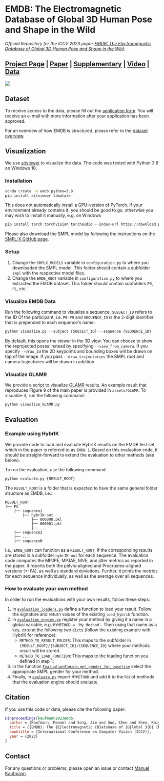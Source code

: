 # EMDB: The Electromagnetic Database of Global 3D Human Pose and Shape in the Wild

_Official Repository for the ICCV 2023 paper [EMDB: The Electromagnetic Database of Global 3D Human Pose and Shape in the Wild]()_.

## [Project Page](https://ait.ethz.ch/emdb) | [Paper](https://files.ait.ethz.ch/projects/emdb/main.pdf) | [Supplementary](https://files.ait.ethz.ch/projects/emdb/supp.pdf) | [Video](https://youtu.be/H66-YE4GUHI?feature=shared) | [Data](https://emdb.ait.ethz.ch)

<img src="https://files.ait.ethz.ch/projects/emdb/assets/teaser.jpg"/> 

## Dataset
To receive access to the data, please fill out the [application form](https://emdb.ait.ethz.ch). You will receive an e-mail with more information after your application has been approved.

For an overview of how EMDB is structured, please refer to the [dataset overview](dataset.md).

## Visualization
We use [aitviewer](https://github.com/eth-ait/aitviewer) to visualize the data. The code was tested with Python 3.8 on Windows 10.

### Installation
```bash
conda create -n emdb python=3.8
pip install aitviewer tabulate
```
This does not automatically install a GPU-version of PyTorch. If your environment already contains it, you should be good to go, otherwise you may wish to install it manually, e.g. on Windows

```python
pip install torch torchvision torchaudio --index-url https://download.pytorch.org/whl/cu117
```

Please also download the SMPL model by following the instructions on the [SMPL-X GitHub page](https://github.com/vchoutas/smplx#downloading-the-model).

### Setup
1. Change the `SMPLX_MODELS` variable in `configuration.py` to where you downloaded the SMPL model. This folder should contain a subfolder `smpl` with the respective model files.
2. Change the `EMDB_ROOT` variable in `configuration.py` to where you extracted the EMDB dataset. This folder should contain subfolders `P0`, `P1`, etc. 

### Visualize EMDB Data
Run the following command to visualize a sequence. `SUBJECT_ID` refers to the ID Of the participant, i.e. `P0-P9` and `SEQUENCE_ID` is the 2-digit identifier that is prepended to each sequence's name:

```python
python visualize.py --subject {SUBJECT_ID} --sequence {SEQUENCE_ID}
```

By default, this opens the viewer in the 3D view. You can choose to show the reprojected poses instead by specifying `--view_from_camera`. If you specify `--draw_2d` the 2D keypoints and bounding boxes will be drawn on top of the image. If you pass `--draw_trajectories` the SMPL root and camera trajectories will be drawn in addition.

### Visualize GLAMR
We provide a script to visualize [GLAMR](https://github.com/NVlabs/GLAMR) results. An example result that reproduces Figure 9 of the main paper is provided in `assets/GLAMR`. To visualize it, run the following command:

```python
python visualize_GLAMR.py
```

## Evaluation

### Example using HybrIK
We provide code to load and evaluate HybrIK results on the EMDB test set, which in the paper is referred to as `EMDB 1`. Based on this evaluation code, it should be straight-forward to extend the evaluation to other methods (see below).

To run the evaluation, use the following command:
```python
python evaluate.py {RESULT_ROOT}
```

The `RESULT_ROOT` is a folder that is expected to have the same general folder structure as EMDB, i.e.:
```
RESULT_ROOT
├── PX
    ├── sequence1
        ├── hybrIK-out
            ├── 000000.pkl
            ├── 000001.pkl
            ├── ...
    ├── sequence2
    ├── ...
    ├── sequenceN
```

I.e., `EMDB_ROOT` can function as a `RESULT_ROOT`, if the corresponding results are stored in a subfolder `hybrIK-out` for each sequence. The evaluation code computes the MPJPE, MPJAE, MVE, and jitter metrics as reported in the paper. It reports both the pelvis-aligned and Procrustes-aligned versions (*-PA), as well as standard deviations. Further, it prints the metrics for each sequence individually, as well as the average over all sequences.

### How to evaluate your own method
In order to run the evaluations with your own results, follow these steps:
1. In [`evaluation_loaders.py`](evaluation_loaders.py) define a function to load your result. Follow the signature and return values of the existing `load_hybrik` function.
2. In [`evaluation_engine.py`](evaluation_engine.py) register your method by giving it a name in a global variable, e.g. `MYMETHOD = 'My Method'`. Then using that name as a key, extend the following two `dict`s (follow the existing example with HybrIK for reference):
    - `METHOD_TO_RESULT_FOLDER`: This maps to the subfolder in `{RESULT_ROOT}/{SUBJECT_ID}/{SEQUENCE_ID}` where your methods result will be stored.
    - `METHOD_TO_LOAD_FUNCTION`: This maps to the loading function you defined in step 1.
3. In the function [`EvaluationEngine.get_gender_for_baseline`](evaluation_engine.py) select the appropriate SMPL gender for your method.
4. Finally, in [`evaluate.py`](evaluate.py) import `MYMETHOD` and add it to the list of methods that the evaluation engine should evaluate.

## Citation
If you use this code or data, please cite the following paper:
```bibtex
@inproceedings{kaufmann2023emdb,
  author = {Kaufmann, Manuel and Song, Jie and Guo, Chen and Shen, Kaiyue and Jiang, Tianjian and Tang, Chengcheng and Z{\'a}rate, Juan Jos{\'e} and Hilliges, Otmar},
  title = {{EMDB}: The {E}lectromagnetic {D}atabase of {G}lobal 3{D} {H}uman {P}ose and {S}hape in the {W}ild},
  booktitle = {International Conference on Computer Vision (ICCV)},
  year = {2023}
}
```

## Contact
For any questions or problems, please open an issue or contact [Manuel Kaufmann](mailto:manuel.kaufmann@inf.ethz.ch).

